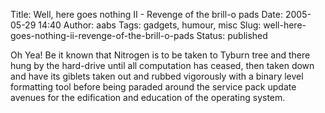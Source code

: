 Title: Well, here goes nothing II - Revenge of the brill-o pads
Date: 2005-05-29 14:40
Author: aabs
Tags: gadgets, humour, misc
Slug: well-here-goes-nothing-ii-revenge-of-the-brill-o-pads
Status: published

Oh Yea! Be it known that Nitrogen is to be taken to Tyburn tree and there hung by the hard-drive until all computation has ceased, then taken down and have its giblets taken out and rubbed vigorously with a binary level formatting tool before being paraded around the service pack update avenues for the edification and education of the operating system.
